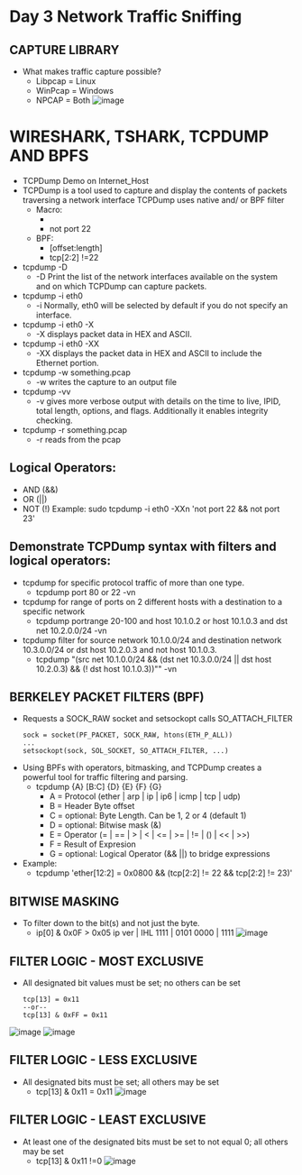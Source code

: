 # Day 3 Network Traffic Sniffing 

## CAPTURE LIBRARY
- What makes traffic capture possible?
  - Libpcap = Linux 
  - WinPcap = Windows
  - NPCAP = Both
![image](https://github.com/TJClarke58/Networking.md/assets/140441047/c5d12c60-0143-4650-ad99-47f2463ebccc)

# WIRESHARK, TSHARK, TCPDUMP AND BPFS
- TCPDump Demo on Internet_Host
- TCPDump is a tool used to capture and display the contents of packets traversing a network interface TCPDump uses native and/ or BPF filter
  - Macro:
    - <macro> <value>
    - not port 22
  - BPF:
    - <protocol header> [offset:length] <relation> <value>
    - tcp[2:2] !=22
- tcpdump -D
  - -D Print the list of the network interfaces available on the system and on which TCPDump can capture packets.
- tcpdump -i eth0
  - -i Normally, eth0 will be selected by default if you do not specify an interface.
- tcpdump -i eth0 -X
  - -X displays packet data in HEX and ASCII.
- tcpdump -i eth0 -XX
  - -XX displays the packet data in HEX and ASCII to include the Ethernet portion.
- tcpdump -w something.pcap
  - -w writes the capture to an output file
- tcpdump -vv
  - -v gives more verbose output with details on the time to live, IPID, total length, options, and flags. Additionally it enables integrity checking.
- tcpdump -r something.pcap
  - -r reads from the pcap

## Logical Operators:
- AND (&&)
- OR (||)
- NOT (!)
Example: sudo tcpdump -i eth0 -XXn 'not port 22 && not port 23'

## Demonstrate TCPDump syntax with filters and logical operators:
- tcpdump for specific protocol traffic of more than one type.
  - tcpdump port 80 or 22 -vn
- tcpdump for range of ports on 2 different hosts with a destination to a specific network
  - tcpdump portrange 20-100 and host 10.1.0.2 or host 10.1.0.3 and dst net 10.2.0.0/24 -vn
- tcpdump filter for source network 10.1.0.0/24 and destination network 10.3.0.0/24 or dst host 10.2.0.3 and not host 10.1.0.3.
  - tcpdump "(src net 10.1.0.0/24  && (dst net 10.3.0.0/24 || dst host 10.2.0.3) && (! dst host 10.1.0.3))"" -vn

## BERKELEY PACKET FILTERS (BPF)
- Requests a SOCK_RAW socket and setsockopt calls SO_ATTACH_FILTER
  ```
  sock = socket(PF_PACKET, SOCK_RAW, htons(ETH_P_ALL))
  ...
  setsockopt(sock, SOL_SOCKET, SO_ATTACH_FILTER, ...)
  ```
- Using BPFs with operators, bitmasking, and TCPDump creates a powerful tool for traffic filtering and parsing.
  - tcpdump {A} [B:C] {D} {E} {F} {G}
    - A = Protocol (ether | arp | ip | ip6 | icmp | tcp | udp)
    - B = Header Byte offset
    - C = optional: Byte Length. Can be 1, 2 or 4 (default 1)
    - D = optional: Bitwise mask (&)
    - E = Operator (= | == | > | < | <= | >= | != | () | << | >>)
    - F = Result of Expresion
    - G = optional: Logical Operator (&& ||) to bridge expressions
- Example:
  - tcpdump 'ether[12:2] = 0x0800 && (tcp[2:2] != 22 && tcp[2:2] != 23)'
 
## BITWISE MASKING
- To filter down to the bit(s) and not just the byte.
  - ip[0] & 0x0F > 0x05
    ip ver | IHL
    1111 | 0101
    0000 | 1111
![image](https://github.com/TJClarke58/Networking.md/assets/140441047/1137d1e6-13c2-4a94-8698-06c3f5573c88)

## FILTER LOGIC - MOST EXCLUSIVE
- All designated bit values must be set; no others can be set
  ```
  tcp[13] = 0x11
  --or--
  tcp[13] & 0xFF = 0x11
  ```
![image](https://github.com/TJClarke58/Networking.md/assets/140441047/ae497023-c71b-4bcc-adf4-6c9798115454)
![image](https://github.com/TJClarke58/Networking.md/assets/140441047/83db63b9-4aa0-4590-b63e-e17d88cf9c5c)


## FILTER LOGIC - LESS EXCLUSIVE
- All designated bits must be set; all others may be set
  - tcp[13] & 0x11 = 0x11
![image](https://github.com/TJClarke58/Networking.md/assets/140441047/89edfd26-de54-454c-88f7-1325629c87e4)

## FILTER LOGIC - LEAST EXCLUSIVE
- At least one of the designated bits must be set to not equal 0; all others may be set
  - tcp[13] & 0x11 !=0
![image](https://github.com/TJClarke58/Networking.md/assets/140441047/e12ec486-137f-4fb2-bac8-5cfb15eb1096)
